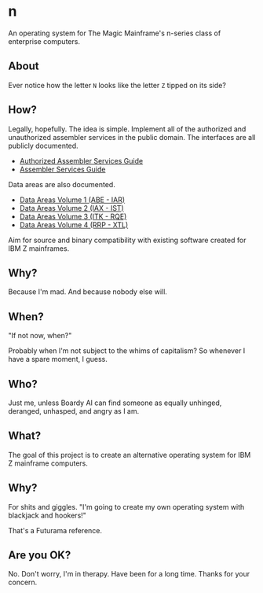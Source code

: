 # n
An operating system for The Magic Mainframe's n-series class of enterprise computers. 

## About
Ever notice how the letter `N` looks like the letter `Z` tipped on
its side?

## How?
Legally, hopefully. The idea is simple. Implement all of the 
authorized and unauthorized assembler services in the public domain. 
The interfaces are all publicly documented.
* [Authorized Assembler Services Guide](https://www.ibm.com/docs/en/zos/latest?topic=mvs-zos-programming-authorized-assembler-services-guide)
* [Assembler Services Guide](https://www.ibm.com/docs/en/zos/latest?topic=mvs-zos-programming-assembler-services-guide)

Data areas are also documented.
* [Data Areas Volume 1 (ABE - IAR)](https://www.ibm.com/docs/en/zos/latest?topic=zm-zos-mvs-data-areas-volume-1-abe-iar)
* [Data Areas Volume 2 (IAX - IST)](https://www.ibm.com/docs/en/zos/latest?topic=zm-zos-mvs-data-areas-volume-2-iax-isg)
* [Data Areas Volume 3 (ITK - RQE)](https://www.ibm.com/docs/en/zos/latest?topic=zm-zos-mvs-data-areas-volume-3-itk-rqe)
* [Data Areas Volume 4 (RRP - XTL)](https://www.ibm.com/docs/en/zos/latest?topic=zm-zos-mvs-data-areas-volume-4-rrp-xtl)

Aim for source and binary compatibility with existing software 
created for IBM Z mainframes.

## Why?
Because I'm mad. And because nobody else will.

## When?
"If not now, when?"

Probably when I'm not subject to the whims of capitalism? So 
whenever I have a spare moment, I guess.

## Who?
Just me, unless Boardy AI can find someone as equally unhinged, 
deranged, unhasped, and angry as I am.

## What?
The goal of this project is to create an alternative operating
system for IBM Z mainframe computers.

## Why?
For shits and giggles. "I'm going to create my own operating system 
with blackjack and hookers!"

That's a Futurama reference.

## Are you OK?
No. Don't worry, I'm in therapy. Have been for a long time. Thanks
for your concern.
